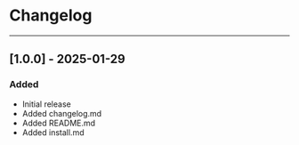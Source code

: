# Changelog

---

## [1.0.0] - 2025-01-29
### Added
- Initial release
- Added changelog.md
- Added README.md
- Added install.md